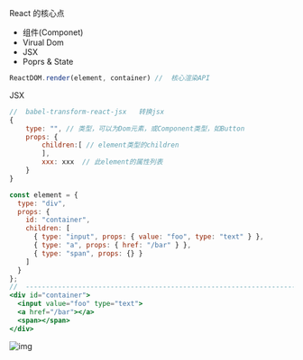 React 的核心点

- 组件(Componet)
- Virual Dom
- JSX
- Poprs & State

```js
ReactDOM.render(element, container) //	核心渲染API
```

JSX

```js
//	babel-transform-react-jsx	转换jsx
{
    type: "", // 类型，可以为Dom元素，或Component类型，如Button
    props: {
        children:[ // element类型的children
        ],
        xxx: xxx  // 此element的属性列表
    }
}
```

```jsx
const element = {
  type: "div",
  props: {
    id: "container",
    children: [
      { type: "input", props: { value: "foo", type: "text" } },
      { type: "a", props: { href: "/bar" } },
      { type: "span", props: {} }
    ]
  }
};
//	-----------------------------------------------------------------------
<div id="container">
  <input value="foo" type="text">
  <a href="/bar"></a>
  <span></span>
</div>
```



![img](https://handsomeliuyang.github.io/2018/08/07/DiyReact%E5%AD%A6%E4%B9%A0%E4%B9%8B%E8%B7%AF/JSX-element-dom.png)

